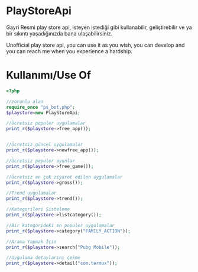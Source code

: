 PlayStoreApi
====================
Gayri Resmi play store api, isteyen istediği gibi kullanabilir, geliştirebilir ve ya bir sıkıntı yaşadığınızda bana ulaşabilirsiniz.

Unofficial play store api, you can use it as you wish, you can develop and you can reach me when you experience a hardship.

Kullanımı/Use Of
====================
```php
<?php 

//zorunlu alan
require_once "ps_bot.php";
$playstore=new PlayStoreApi;

//Ücretsiz populer uygulamalar
print_r($playstore->free_app());


//Ücretsiz güncel uygulamalar
print_r($playstore->newfree_app());

//Ücretsiz populer oyunlar
print_r($playstore->free_game());

//Ücretsiz en çok ziyaret edilen uygulamalar
print_r($playstore->gross());

//Trend uygulamalar
print_r($playstore->trend());

//Kategorileri Şisteleme
print_r($playstore->listcategory());

//Bir kategorideki en populer uygulamalar
print_r($playstore->category("FAMILY_ACTION"));

//Arama Yapmak İçin
print_r($playstore->search("Pubg Mobile"));

//Uygulama detaylarını çekme
print_r($playstore->detail("com.termux"));
